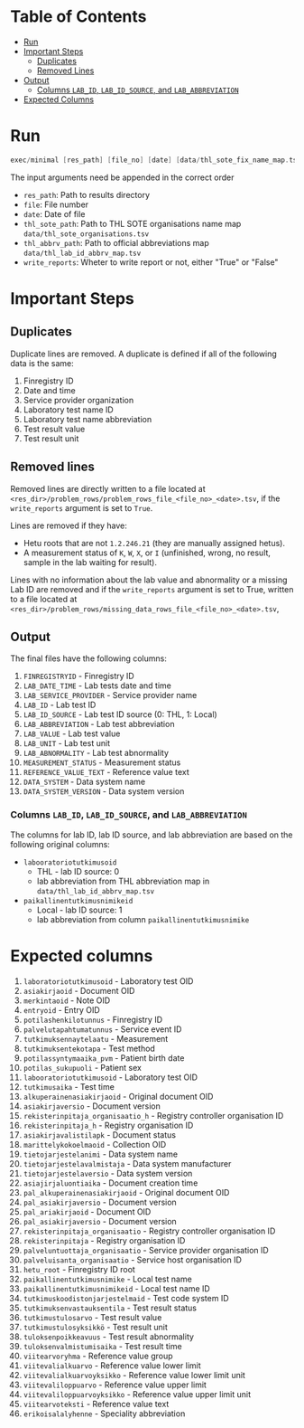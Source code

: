 # Table of Contents
- [Run](#run)
- [Important Steps](#important)
   -  [Duplicates](#dup)
   -  [Removed Lines](#rem)
- [Output](#out)
   - [Columns `LAB_ID`, `LAB_ID_SOURCE`, and `LAB_ABBREVIATION`](#special)
- [Expected Columns](#expect)


<a name="run">
 
# Run

```c
exec/minimal [res_path] [file_no] [date] [data/thl_sote_fix_name_map.tsv] [data/lab_id_map.tsv] [write_reports]
```

The input arguments need be appended in the correct order

* `res_path`: Path to results directory
* `file`: File number
* `date`: Date of file
* `thl_sote_path`: Path to THL SOTE organisations name map `data/thl_sote_organisations.tsv`
* `thl_abbrv_path`: Path to official abbreviations map `data/thl_lab_id_abbrv_map.tsv`
* `write_reports`: Wheter to write report or not, either "True" or "False"
  
 <a name="important">
 
 # Important Steps

 <a name="dup">
  
 ## Duplicates 

 Duplicate lines are removed. A duplicate is defined if all of the following data is the same: 
 1. Finregistry ID
 2. Date and time
 3. Service provider organization
 3. Laboratory test name ID
 4. Laboratory test name abbreviation
 5. Test result value
 6. Test result unit

<a name="rem">

 ## Removed lines

 Removed lines are directly written to a file located at 
 `<res_dir>/problem_rows/problem_rows_file_<file_no>_<date>.tsv`, if the `write_reports` argument is set to `True`.
 
 Lines are removed if they have:
 * Hetu roots that are not `1.2.246.21` (they are manually assigned hetus).
 * A measurement status of `K`, `W`, `X`, or `I` (unfinished, wrong, no result, sample in the lab waiting for result).
 
 Lines with no information about the lab value and abnormality or
 a missing Lab ID are removed and if the `write_reports` argument is set to True,
 written to a file located at
 `<res_dir>/problem_rows/missing_data_rows_file_<file_no>_<date>.tsv`,

<a name="out">

 ## Output

 The final files have the following columns:
 1. `FINREGISTRYID` - Finregistry ID
 2. `LAB_DATE_TIME` - Lab tests date and time
 3. `LAB_SERVICE_PROVIDER` - Service provider name
 4. `LAB_ID` - Lab test ID
 5. `LAB_ID_SOURCE` - Lab test ID source (0: THL, 1: Local)
 6. `LAB_ABBREVIATION` - Lab test abbreviation
 7. `LAB_VALUE` - Lab test value
 8. `LAB_UNIT` - Lab test unit
 9. `LAB_ABNORMALITY` - Lab test abnormality
 10. `MEASUREMENT_STATUS` - Measurement status
 11. `REFERENCE_VALUE_TEXT` - Reference value text
 12. `DATA_SYSTEM` - Data system name
 13. `DATA_SYSTEM_VERSION` - Data system version

 <a name="special">

 ### Columns `LAB_ID`, `LAB_ID_SOURCE`, and `LAB_ABBREVIATION`

 The columns for lab ID, lab ID source, and lab abbreviation are based on
 the following original columns:
* `labooratoriotutkimusoid` 
    * THL - lab ID source: 0
    * lab abbreviation from THL abbreviation map in `data/thl_lab_id_abbrv_map.tsv`
* `paikallinentutkimusnimikeid`
    * Local - lab ID source: 1
    * lab abbreviation from column `paikallinentutkimusnimike`

<a name="expect">

# Expected columns
 1. `laboratoriotutkimusoid` - Laboratory test OID
 2. `asiakirjaoid` - Document OID
 3. `merkintaoid` - Note OID
 4. `entryoid` - Entry OID
 5. `potilashenkilotunnus` - Finregistry ID
 6. `palvelutapahtumatunnus` - Service event ID
 7. `tutkimuksennaytelaatu` - Measurement
 8. `tutkimuksentekotapa` - Test method
 9. `potilassyntymaaika_pvm` - Patient birth date
 10. `potilas_sukupuoli` - Patient sex
 11. `labooratoriotutkimusoid` - Laboratory test OID
 12. `tutkimusaika` - Test time
 13. `alkuperainenasiakirjaoid` - Original document OID
 14. `asiakirjaversio` - Document version
 15. `rekisterinpitaja_organisaatio_h` - Registry controller organisation ID
 16. `rekisterinpitaja_h` -  Registry organisation ID
 17. `asiakirjavalistilapk` - Document status
 18. `marittelykokoelmaoid` - Collection OID
 19. `tietojarjestelanimi` - Data system name
 20. `tietojarjestelavalmistaja` - Data system manufacturer
 21. `tietojarjestelaversio` - Data system version
 22. `asiajirjaluontiaika` - Document creation time
 23. `pal_alkuperainenasiakirjaoid` - Original document OID
 24. `pal_asiakirjaversio` - Document version
 25. `pal_ariakirjaoid` - Document OID
 26. `pal_asiakirjaversio` - Document version
 27. `rekisterinpitaja_organisaatio` - Registry controller organisation ID
 28. `rekisterinpitaja` -  Registry organisation ID
 29. `palveluntuottaja_organisaatio` - Service provider organisation ID
 30. `palveluisanta_organisaatio` - Service host organisation ID
 31. `hetu_root` - Finregistry ID root
 32. `paikallinentutkimusnimike` - Local test name
 33. `paikallinentutkimusnimikeid` - Local test name ID
 34. `tutkimuskoodistonjarjestelmaid` - Test code system ID
 35. `tutkimuksenvastauksentila` - Test result status
 36. `tutkimustulosarvo` - Test result value
 37. `tutkimustulosyksikkö` - Test result unit
 38. `tuloksenpoikkeavuus` - Test result abnormality
 39. `tuloksenvalmistumisaika` - Test result time
 40. `viitearvoryhma` - Reference value group
 41. `viitevalialkuarvo` - Reference value lower limit
 42. `viitevalialkuarvoyksikko` - Reference value lower limit unit
 43. `viitevaliloppuarvo` - Reference value upper limit
 44. `viitevaliloppuarvoyksikko` - Reference value upper limit unit
 45. `viitearvoteksti` - Reference value text
 46. `erikoisalalyhenne` - Speciality abbreviation
 
